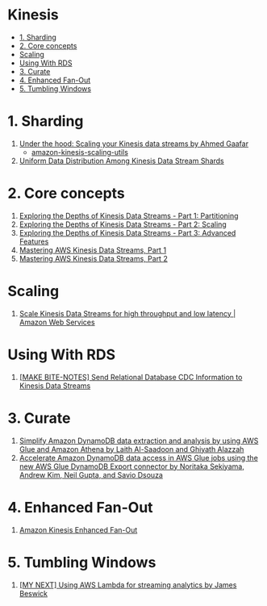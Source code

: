 
<H1>Kinesis</h1>

<!-- TOC -->

- [1. Sharding](#1-sharding)
- [2. Core concepts](#2-core-concepts)
- [Scaling](#scaling)
- [Using With RDS](#using-with-rds)
- [3. Curate](#3-curate)
- [4. Enhanced Fan-Out](#4-enhanced-fan-out)
- [5. Tumbling Windows](#5-tumbling-windows)

<!-- /TOC -->

# 1. Sharding
1. [Under the hood: Scaling your Kinesis data streams by Ahmed Gaafar](https://aws.amazon.com/blogs/big-data/under-the-hood-scaling-your-kinesis-data-streams/)
    - [amazon-kinesis-scaling-utils](https://github.com/awslabs/amazon-kinesis-scaling-utils)
2. [Uniform Data Distribution Among Kinesis Data Stream Shards](https://medium.com/onebyte-llc/uniform-data-distribution-among-kinesis-data-stream-shards-7d350bca4a99)

# 2. Core concepts
1. [Exploring the Depths of Kinesis Data Streams - Part 1: Partitioning](https://www.trek10.com/blog/exploring-the-depths-of-kinesis-data-streams---part-1-partitioning)
2. [Exploring the Depths of Kinesis Data Streams - Part 2: Scaling](https://www.trek10.com/blog/exploring-the-depths-of-kinesis-data-streams---part-2-scaling)
3. [Exploring the Depths of Kinesis Data Streams - Part 3: Advanced Features](https://www.trek10.com/blog/exploring-the-depths-of-kinesis-data-streams-part-3-advanced-features)
4. [Mastering AWS Kinesis Data Streams, Part 1](https://dev.solita.fi/2020/05/28/kinesis-streams-part-1.html)
5. [Mastering AWS Kinesis Data Streams, Part 2](https://dev.solita.fi/2020/12/21/kinesis-streams-part-2.html)

# Scaling

1. [Scale Kinesis Data Streams for high throughput and low latency | Amazon Web Services](https://www.youtube.com/watch?v=oAliBHw_08M)

# Using With RDS

1. [[MAKE BITE-NOTES] Send Relational Database CDC Information to Kinesis Data Streams](https://www.youtube.com/watch?v=xfAJfKDwdIA)

# 3. Curate

1. [Simplify Amazon DynamoDB data extraction and analysis by using AWS Glue and Amazon Athena by Laith Al-Saadoon and Ghiyath Alazzah](https://aws.amazon.com/blogs/database/simplify-amazon-dynamodb-data-extraction-and-analysis-by-using-aws-glue-and-amazon-athena/)
2. [Accelerate Amazon DynamoDB data access in AWS Glue jobs using the new AWS Glue DynamoDB Export connector by Noritaka Sekiyama, Andrew Kim, Neil Gupta, and Savio Dsouza](https://aws.amazon.com/blogs/big-data/accelerate-amazon-dynamodb-data-access-in-aws-glue-jobs-using-the-new-aws-glue-dynamodb-elt-connector/)

# 4. Enhanced Fan-Out

1. [Amazon Kinesis Enhanced Fan-Out](https://medium.com/avmconsulting-blog/amazon-kinesis-enhanced-fan-out-4e500411a414)

# 5. Tumbling Windows

1. [[MY NEXT] Using AWS Lambda for streaming analytics by James Beswick ](https://aws.amazon.com/blogs/compute/using-aws-lambda-for-streaming-analytics/)